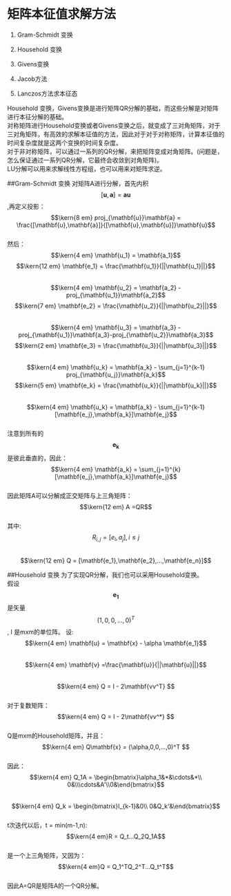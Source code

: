 # 矩阵本征值求解方法

1. Gram-Schmidt 变换

2. Household 变换

3. Givens变换

4. Jacob方法

5. Lanczos方法求本征态

Household 变换，Givens变换是进行矩阵QR分解的基础，而这些分解是对矩阵进行本征分解的基础。  
对称矩阵进行Household变换或者Givens变换之后，就变成了三对角矩阵，对于三对角矩阵，有高效的求解本征值的方法，因此对于对于对称矩阵，计算本征值的时间复杂度就是这两个变换的时间复杂度。  
对于非对称矩阵，可以通过一系列的QR分解，来把矩阵变成对角矩阵。\(问题是，怎么保证通过一系列QR分解，它最终会收敛到对角矩阵\)。  
LU分解可以用来求解线性方程组，也可以用来对矩阵求逆。

##Gram-Schmidt 变换
对矩阵A进行分解，首先内积$$[\mathbf{u},\mathbf{a}] = \mathbf{a}\mathbf{u}$$,再定义投影：  
$$\kern{8 em} proj_{\mathbf{u}}\mathbf{a} = \frac{[\mathbf{u},\mathbf{a}]}{[\mathbf{u},\mathbf{u}]}\mathbf{u}$$  
然后：  
$$\kern{4 em} \mathbf{u_1} = \mathbf{a_1}$$$$\kern{12 em} \mathbf{e_1} = \frac{\mathbf{u_1}}{||\mathbf{u_1}||}$$  
$$\kern{4 em} \mathbf{u_2} = \mathbf{a_2} - proj_{\mathbf{u_1}}\mathbf{a_2}$$$$\kern{7 em} \mathbf{e_2} = \frac{\mathbf{u_2}}{||\mathbf{u_2}||}$$  
$$\kern{4 em} \mathbf{u_3} = \mathbf{a_3} - proj_{\mathbf{u_1}}\mathbf{a_3}-proj_{\mathbf{u_2}}\mathbf{a_3}$$$$\kern{2 em} \mathbf{e_3} = \frac{\mathbf{u_3}}{||\mathbf{u_3}||}$$  
$$\kern{4 em} \mathbf{u_k} = \mathbf{a_k} - \sum_{j=1}^{k-1} proj_{\mathbf{u_j}}\mathbf{a_k}$$$$\kern{5 em} \mathbf{e_k} = \frac{\mathbf{u_k}}{||\mathbf{u_k}||}$$    
$$\kern{4 em} \mathbf{u_k} = \mathbf{a_k} - \sum_{j=1}^{k-1}[\mathbf{e_j},\mathbf{a_k}]\mathbf{e_j}$$  
注意到所有的$$\mathbf{e_k}$$是彼此垂直的，因此：  
$$\kern{4 em} \mathbf{a_k} = \sum_{j=1}^{k}[\mathbf{e_j},\mathbf{a_k}]\mathbf{e_j}$$  
因此矩阵A可以分解成正交矩阵与上三角矩阵：  
$$\kern{12 em} A =QR$$  
其中:  $$R_{i,j} = [e_i,a_j], i\le j$$  
$$\kern{12 em} Q = [\mathbf{e_1},\mathbf{e_2},...,\mathbf{e_n}]$$  

##Household 变换
为了实现QR分解，我们也可以采用Household变换。  
假设$$\mathbf{e_1}$$是矢量$$(1,0,0,...,0)^T$$, I 是mxm的单位阵。 设:  
$$\kern{4 em} \mathbf{u} = \mathbf{x} - \alpha \mathbf{e_1}$$  
$$\kern{4 em} \mathbf{v} =\frac{\mathbf{u}}{||\mathbf{u}||}$$  
$$\kern{4 em} Q = I - 2\mathbf{vv^T} $$  
对于复数矩阵：  
$$\kern{4 em} Q = I - 2\mathbf{vv^*} $$  
Q是mxm的Household矩阵，并且：  
$$\kern{4 em} Q\mathbf{x} = (\alpha,0,0,...,0)^T $$  
因此：  
$$\kern{4 em} Q_1A = \begin{bmatrix}\alpha_1&*&\cdots&*\\ 0&\\\cdots&A'\\0&\end{bmatrix}$$  
$$\kern{4 em} Q_k = \begin{bmatrix}I_{k-1}&0\\ 0&Q_k'&\end{bmatrix}$$  
t次迭代以后，t = min(m-1,n):  
$$\kern{4 em}R = Q_t...Q_2Q_1A$$  
是一个上三角矩阵，又因为：  
$$\kern{4 em}Q = Q_1^TQ_2^T...Q_t^T$$  
因此A=QR是矩阵A的一个QR分解。  








